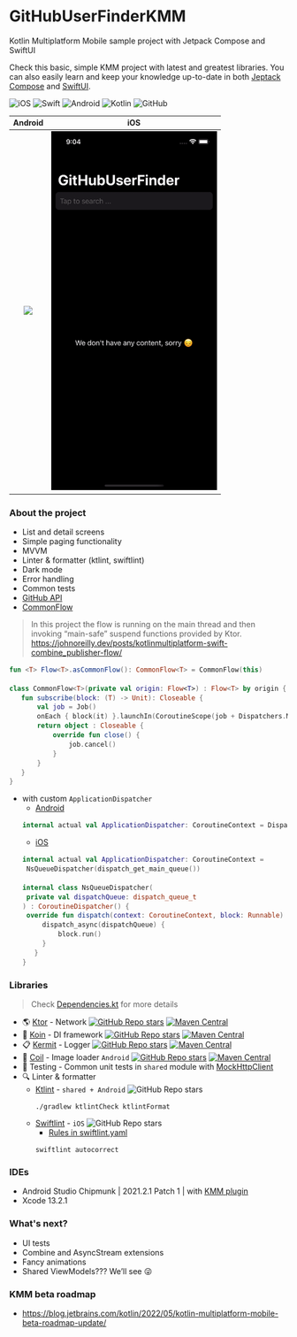 # GitHubUserFinderKMM
Kotlin Multiplatform Mobile sample project with Jetpack Compose and SwiftUI

Check this basic, simple KMM project with latest and greatest libraries. You can also easily learn and keep your knowledge up-to-date in both [Jeptack Compose](https://developer.android.com/jetpack/compose?gclid=CjwKCAjw7vuUBhBUEiwAEdu2pHTM59Y0NTVLcoFuOJHq5g8p3dJludRLuITkxy54fKMp-3YafHSjNRoCSIwQAvD_BwE&gclsrc=aw.ds) and [SwiftUI](https://developer.apple.com/xcode/swiftui/).

![iOS](https://img.shields.io/badge/iOS-000000?style=for-the-badge&logo=ios&logoColor=white)
![Swift](https://img.shields.io/badge/Swift-FA7343?style=for-the-badge&logo=swift&logoColor=white)
![Android](https://img.shields.io/badge/Android-3DDC84?style=for-the-badge&logo=android&logoColor=white)
![Kotlin](https://img.shields.io/badge/Kotlin-0095D5?&style=for-the-badge&logo=kotlin&logoColor=white)
![GitHub](https://img.shields.io/badge/github-%23121011.svg?style=for-the-badge&logo=github&logoColor=white)

Android | iOS
:--: | :--:
<img src="/screenshots/android.gif" width="300" /> | <img src="/screenshots/ios.gif" width="300" />


### About the project

- List and detail screens 
- Simple paging functionality
- MVVM 
- Linter & formatter (ktlint, swiftlint)
- Dark mode
- Error handling
- Common tests
- [GitHub API](https://docs.github.com/en/rest/search#search-users) 
- [CommonFlow](https://github.com/kaszabimre/GitHubUserFinderKMM/blob/main/shared/src/commonMain/kotlin/io/imrekaszab/githubuserfinder/util/CommonFlow.kt)
> In this project the flow is running on the main thread and then invoking “main-safe” suspend functions provided by Ktor.
> https://johnoreilly.dev/posts/kotlinmultiplatform-swift-combine_publisher-flow/
 ```kotlin
fun <T> Flow<T>.asCommonFlow(): CommonFlow<T> = CommonFlow(this)

class CommonFlow<T>(private val origin: Flow<T>) : Flow<T> by origin {
    fun subscribe(block: (T) -> Unit): Closeable {
        val job = Job()
        onEach { block(it) }.launchIn(CoroutineScope(job + Dispatchers.Main))
        return object : Closeable {
            override fun close() {
                job.cancel()
            }
        }
    }
}
```
- with custom `ApplicationDispatcher`
   - [Android](https://github.com/kaszabimre/GitHubUserFinderKMM/blob/main/shared/src/androidMain/kotlin/io/imrekaszab/githubuserfinder/util/Dispatcher.kt)
   ```kotlin
   internal actual val ApplicationDispatcher: CoroutineContext = Dispatchers.Default
   ```
   - [iOS](https://github.com/kaszabimre/GitHubUserFinderKMM/blob/main/shared/src/iosMain/kotlin/io/imrekaszab/githubuserfinder/util/Dispatcher.kt)
   ```kotlin
   internal actual val ApplicationDispatcher: CoroutineContext =
    NsQueueDispatcher(dispatch_get_main_queue())

   internal class NsQueueDispatcher(
    private val dispatchQueue: dispatch_queue_t
   ) : CoroutineDispatcher() {
    override fun dispatch(context: CoroutineContext, block: Runnable) {
        dispatch_async(dispatchQueue) {
            block.run()
        }
      }
   }
   ```

### Libraries
> Check [Dependencies.kt](https://github.com/kaszabimre/GitHubUserFinderKMM/blob/main/buildSrc/src/main/java/Dependencies.kt) for more details

- 🌎 [Ktor](https://github.com/ktorio/ktor) - Network
[![GitHub Repo stars](https://img.shields.io/github/stars/ktorio/ktor)](https://github.com/ktorio/ktor)
[![Maven Central](https://maven-badges.herokuapp.com/maven-central/io.ktor/ktor/badge.svg)](https://maven-badges.herokuapp.com/maven-central/io.ktor)
- 💉 [Koin](https://github.com/InsertKoinIO/koin) - DI framework
[![GitHub Repo stars](https://img.shields.io/github/stars/InsertKoinIO/koin)](https://github.com/InsertKoinIO/koin)
[![Maven Central](https://maven-badges.herokuapp.com/maven-central/io.insert-koin/koin-core/badge.svg)](https://maven-badges.herokuapp.com/maven-central/io.insert-koin/koin-core)
- 📋 [Kermit](https://github.com/touchlab/Kermit) - Logger
[![GitHub Repo stars](https://img.shields.io/github/stars/touchlab/Kermit)](https://github.com/touchlab/Kermit)
[![Maven Central](https://img.shields.io/maven-central/v/co.touchlab/kermit.svg?label=Maven%20Central)](https://search.maven.org/search?q=g:%22co.touchlab%22%20AND%20a:%22kermit%22)
- 🎨 [Coil](https://coil-kt.github.io/coil/) - Image loader `Android`
[![GitHub Repo stars](https://img.shields.io/github/stars/coil-kt/coil)](https://github.com/coil-kt/coil)
[![Maven Central](https://img.shields.io/maven-central/v/io.coil-kt/coil-compose.svg?label=Maven%20Central)](https://search.maven.org/search?q=g:%22io.coil-kt%22%20AND%20a:%22coil-compose%22)
- 🚦 Testing - Common unit tests in `shared` module with [MockHttpClient](https://github.com/kaszabimre/GitHubUserFinderKMM/blob/main/shared/src/commonTest/kotlin/io/imrekaszab/githubuserfinder/MockHttpClient.kt)
- 🔍 Linter & formatter
   - [Ktlint](https://github.com/JLLeitschuh/ktlint-gradle) - `shared + Android` 
![GitHub Repo stars](https://img.shields.io/github/stars/JLLeitschuh/ktlint-gradle)
      ```
      ./gradlew ktlintCheck ktlintFormat
      ```
   - [Swiftlint](https://github.com/realm/SwiftLint) - `iOS`
![GitHub Repo stars](https://img.shields.io/github/stars/realm/SwiftLint)
      - [Rules in swiftlint.yaml](https://github.com/kaszabimre/GitHubUserFinderKMM/blob/main/iosApp/.swiftlint.yml)
      ```
      swiftlint autocorrect
      ```

### IDEs

- Android Studio Chipmunk | 2021.2.1 Patch 1 | with [KMM plugin](https://plugins.jetbrains.com/plugin/14936-kotlin-multiplatform-mobile)
- Xcode 13.2.1

### What's next?

- UI tests
- Combine and AsyncStream extensions
- Fancy animations
- Shared ViewModels??? We’ll see 😜

### KMM beta roadmap
- https://blog.jetbrains.com/kotlin/2022/05/kotlin-multiplatform-mobile-beta-roadmap-update/
